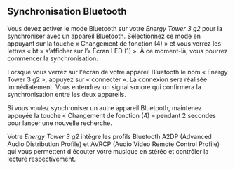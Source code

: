 ## Synchronisation Bluetooth

Vous devez activer le mode Bluetooth sur votre *Energy Tower 3 g2* pour la synchroniser avec un appareil Bluetooth. Sélectionnez ce mode en appuyant sur la touche « Changement de fonction (4) » et vous verrez les lettres « bt » s’afficher sur l’« Écran LED (1) ». À ce moment-là, vous pourrez commencer la synchronisation.

Lorsque vous verrez sur l'écran de votre appareil Bluetooth le nom « Energy Tower 3 g2 », appuyez sur « connecter ». La connexion sera réalisée immédiatement. Vous entendrez un signal sonore qui confirmera la synchronisation entre les deux appareils.

Si vous voulez synchroniser un autre appareil Bluetooth, maintenez appuyée la touche « Changement de fonction (4) » pendant 2 secondes pour lancer une nouvelle recherche.

Votre *Energy Tower 3 g2* intègre les profils Bluetooth A2DP (Advanced Audio Distribution Profile) et AVRCP (Audio Video Remote Control Profile) qui vous permettent d'écouter votre musique en stéréo et contrôler la lecture respectivement.
